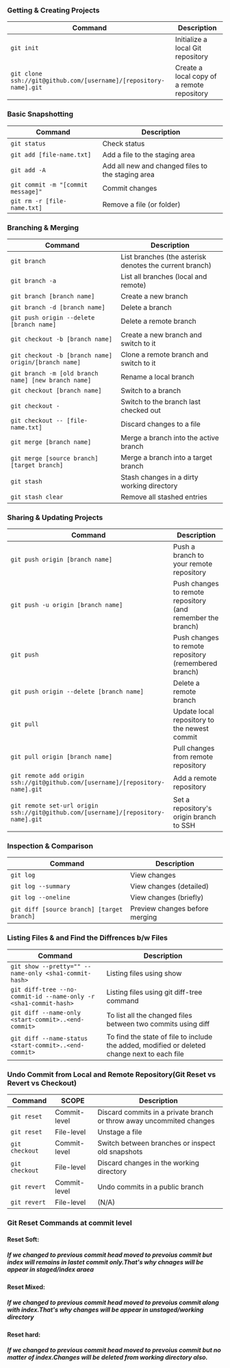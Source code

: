 

### Getting & Creating Projects

| Command | Description |
| ------- | ----------- |
| `git init` | Initialize a local Git repository |
| `git clone ssh://git@github.com/[username]/[repository-name].git` | Create a local copy of a remote repository |

### Basic Snapshotting

| Command | Description |
| ------- | ----------- |
| `git status` | Check status |
| `git add [file-name.txt]` | Add a file to the staging area |
| `git add -A` | Add all new and changed files to the staging area |
| `git commit -m "[commit message]"` | Commit changes |
| `git rm -r [file-name.txt]` | Remove a file (or folder) |

### Branching & Merging

| Command | Description |
| ------- | ----------- |
| `git branch` | List branches (the asterisk denotes the current branch) |
| `git branch -a` | List all branches (local and remote) |
| `git branch [branch name]` | Create a new branch |
| `git branch -d [branch name]` | Delete a branch |
| `git push origin --delete [branch name]` | Delete a remote branch |
| `git checkout -b [branch name]` | Create a new branch and switch to it |
| `git checkout -b [branch name] origin/[branch name]` | Clone a remote branch and switch to it |
| `git branch -m [old branch name] [new branch name]` | Rename a local branch |
| `git checkout [branch name]` | Switch to a branch |
| `git checkout -` | Switch to the branch last checked out |
| `git checkout -- [file-name.txt]` | Discard changes to a file |
| `git merge [branch name]` | Merge a branch into the active branch |
| `git merge [source branch] [target branch]` | Merge a branch into a target branch |
| `git stash` | Stash changes in a dirty working directory |
| `git stash clear` | Remove all stashed entries |

### Sharing & Updating Projects

| Command | Description |
| ------- | ----------- |
| `git push origin [branch name]` | Push a branch to your remote repository |
| `git push -u origin [branch name]` | Push changes to remote repository (and remember the branch) |
| `git push` | Push changes to remote repository (remembered branch) |
| `git push origin --delete [branch name]` | Delete a remote branch |
| `git pull` | Update local repository to the newest commit |
| `git pull origin [branch name]` | Pull changes from remote repository |
| `git remote add origin ssh://git@github.com/[username]/[repository-name].git` | Add a remote repository |
| `git remote set-url origin ssh://git@github.com/[username]/[repository-name].git` | Set a repository's origin branch to SSH |

### Inspection & Comparison

| Command | Description |
| ------- | ----------- |
| `git log` | View changes |
| `git log --summary` | View changes (detailed) |
| `git log --oneline` | View changes (briefly) |
| `git diff [source branch] [target branch]` | Preview changes before merging |


### Listing  Files & and Find the Diffrences b/w Files

| Command | Description |
| ------- | ----------- |
| `git show --pretty="" --name-only <sha1-commit-hash>` | Listing files using show|
| `git diff-tree --no-commit-id --name-only -r <sha1-commit-hash>` | Listing files using git diff-tree command|
| `git diff --name-only <start-commit>..<end-commit>` | To list all the changed files between two commits using diff|
| `git diff --name-status <start-commit>..<end-commit>` | To find the state of file to include the added, modified or deleted change next to each file |

### Undo Commit from Local and Remote Repository(Git Reset vs Revert vs Checkout)

| Command | SCOPE |Description
| ------- | ----------- |----------|
| `git reset` | Commit-level|Discard commits in a private branch or throw away uncommited changes|
| `git reset` |File-level| Unstage a file|
| `git checkout` |Commit-level|Switch between branches or inspect old snapshots|
| `git checkout` |File-level|	Discard changes in the working directory|
| `git revert` |Commit-level|	Undo commits in a public branch|
| `git revert` |File-level|		(N/A)|

### Git Reset Commands at commit level
#### Reset Soft: 
##### If we changed to previous commit head moved to prevoius commit but index will remains in lastet commit only.That's why chnages will be appear in staged/index araea

#### Reset Mixed: 
#####  If we changed to previous commit head moved to prevoius commit along with index.That's why changes will be appear in unstaged/working directory

#### Reset hard: 
#####  If we changed to previous commit head moved to prevoius commit but no matter of index.Changes will be deleted from working directory also.


